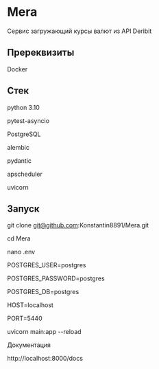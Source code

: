 # Mera

Сервис загружающий курсы валют из API Deribit

## Пререквизиты

Docker

## Стек

python 3.10

pytest-asyncio

PostgreSQL

alembic

pydantic

apscheduler

uvicorn

## Запуск

git clone git@github.com:Konstantin8891/Mera.git

cd Mera

nano .env

POSTGRES_USER=postgres

POSTGRES_PASSWORD=postgres

POSTGRES_DB=postgres

HOST=localhost

PORT=5440

uvicorn main:app --reload

Документация

http://localhost:8000/docs
